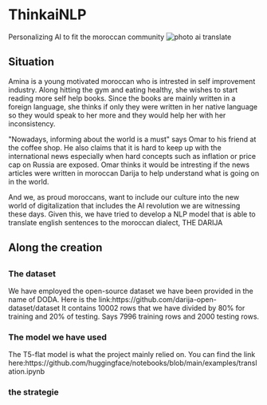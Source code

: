 # ThinkaiNLP
Personalizing AI to fit the moroccan community
<img src = "https://www.istockphoto.com/photo/arabic-painted-tiles-texture-gm175539735-20818897?utm_source=unsplash&utm_medium=affiliate&utm_campaign=srp_photos_bottom&utm_content=https%3A%2F%2Funsplash.com%2Fs%2Fphotos%2Fmoroccan-mozaique&utm_term=moroccan+mozaique%3A%3A%3A" alt = "photo ai translate">
<h2> Situation </h2>

Amina is a young motivated moroccan who is intrested in self improvement industry. Along hitting the gym and eating healthy, she wishes to start reading more self help books. Since the books are mainly written in a foreign language, she thinks if only they were written in her native language so they would speak to her more and they would help her with her inconsistency.

<p>
"Nowadays, informing about the world is a must" says Omar to his friend at the coffee shop. He also claims that it is hard to keep up with the international news especially when hard concepts such as inflation or price cap on Russia are exposed. Omar thinks it would be intresting if the news articles were written in moroccan Darija to help understand what is going on in the world.
</p>
<p> And we, as proud moroccans, want to include our culture into the new world of digitalization that includes the AI revolution we are witnessing these days. Given this, we have tried to develop a NLP model that is able to translate english sentences to the moroccan dialect, THE DARIJA </p>

<h2>Along the creation <h2>
  <h3>The dataset </h3>
  We have employed the open-source dataset we have been provided in the name of DODA. Here is the link:https://github.com/darija-open-dataset/dataset
  It contains 10002 rows that we have divided by 80% for training and 20% of testing. Says 7996 training rows and 2000 testing rows. 
  <h3>The model we have used </h3>
  The T5-flat model is what the project mainly relied on. You can find the link here:https://github.com/huggingface/notebooks/blob/main/examples/translation.ipynb
  <h3>the strategie </h3>
  




